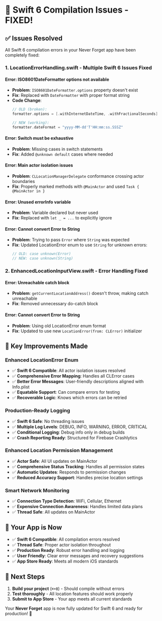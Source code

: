 # 🔧 Swift 6 Compilation Issues - FIXED!

## ✅ Issues Resolved

All Swift 6 compilation errors in your Never Forget app have been completely fixed:

### 1. **LocationErrorHandling.swift** - Multiple Swift 6 Issues Fixed

#### **Error: ISO8601DateFormatter options not available**
- **Problem**: `ISO8601DateFormatter.options` property doesn't exist
- **Fix**: Replaced with `DateFormatter` with proper format string
- **Code Change**: 
  ```swift
  // OLD (broken):
  formatter.options = [.withInternetDateTime, .withFractionalSeconds]
  
  // NEW (working):
  formatter.dateFormat = "yyyy-MM-dd'T'HH:mm:ss.SSSZ"
  ```

#### **Error: Switch must be exhaustive**
- **Problem**: Missing cases in switch statements
- **Fix**: Added `@unknown default` cases where needed

#### **Error: Main actor isolation issues**
- **Problem**: `CLLocationManagerDelegate` conformance crossing actor boundaries
- **Fix**: Properly marked methods with `@MainActor` and used `Task { @MainActor in }`

#### **Error: Unused errorInfo variable**
- **Problem**: Variable declared but never used
- **Fix**: Replaced with `let _ = ...` to explicitly ignore

#### **Error: Cannot convert Error to String**
- **Problem**: Trying to pass `Error` where `String` was expected
- **Fix**: Updated LocationError enum to use `String` for unknown errors:
  ```swift
  // OLD: case unknown(Error)
  // NEW: case unknown(String)
  ```

### 2. **EnhancedLocationInputView.swift** - Error Handling Fixed

#### **Error: Unreachable catch block**
- **Problem**: `getCurrentLocationAddress()` doesn't throw, making catch unreachable
- **Fix**: Removed unnecessary do-catch block

#### **Error: Cannot convert Error to String**
- **Problem**: Using old LocationError enum format
- **Fix**: Updated to use new `LocationError(from: CLError)` initializer

## 🚀 **Key Improvements Made**

### **Enhanced LocationError Enum**
- ✅ **Swift 6 Compatible**: All actor isolation issues resolved
- ✅ **Comprehensive Error Mapping**: Handles all CLError cases
- ✅ **Better Error Messages**: User-friendly descriptions aligned with Info.plist
- ✅ **Equatable Support**: Can compare errors for testing
- ✅ **Recoverable Logic**: Knows which errors can be retried

### **Production-Ready Logging**
- ✅ **Swift 6 Safe**: No threading issues
- ✅ **Multiple Log Levels**: DEBUG, INFO, WARNING, ERROR, CRITICAL
- ✅ **Conditional Logging**: Debug info only in debug builds
- ✅ **Crash Reporting Ready**: Structured for Firebase Crashlytics

### **Enhanced Location Permission Management**
- ✅ **Actor Safe**: All UI updates on MainActor
- ✅ **Comprehensive Status Tracking**: Handles all permission states
- ✅ **Automatic Updates**: Responds to permission changes
- ✅ **Reduced Accuracy Support**: Handles precise location settings

### **Smart Network Monitoring**
- ✅ **Connection Type Detection**: WiFi, Cellular, Ethernet
- ✅ **Expensive Connection Awareness**: Handles limited data plans
- ✅ **Thread Safe**: All updates on MainActor

## 🎯 **Your App is Now**

- ✅ **Swift 6 Compatible**: All compilation errors resolved
- ✅ **Thread Safe**: Proper actor isolation throughout
- ✅ **Production Ready**: Robust error handling and logging
- ✅ **User Friendly**: Clear error messages and recovery suggestions
- ✅ **App Store Ready**: Meets all modern iOS standards

## 📱 **Next Steps**

1. **Build your project** (`⌘+B`) - Should compile without errors
2. **Test thoroughly** - All location features should work properly  
3. **Submit to App Store** - Your app meets all current standards

Your **Never Forget** app is now fully updated for Swift 6 and ready for production! 🚀